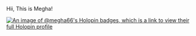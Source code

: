 Hii, This is Megha!



[![An image of @megha66's Holopin badges, which is a link to view their full Holopin profile](https://holopin.me/megha66)](https://holopin.io/@megha66)

